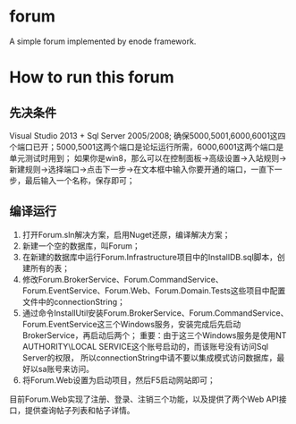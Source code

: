 ﻿forum
=====

A simple forum implemented by enode framework.

How to run this forum
======================

先决条件
--------
Visual Studio 2013 + Sql Server 2005/2008;
确保5000,5001,6000,6001这四个端口已开；5000,5001这两个端口是论坛运行所需，6000,6001这两个端口是单元测试时用到；
如果你是win8，那么可以在控制面板->高级设置->入站规则->新建规则->选择端口->点击下一步->在文本框中输入你要开通的端口，一直下一步，最后输入一个名称，保存即可；

编译运行
--------
1. 打开Forum.sln解决方案，启用Nuget还原，编译解决方案；
2. 新建一个空的数据库，叫Forum；
3. 在新建的数据库中运行Forum.Infrastructure项目中的InstallDB.sql脚本，创建所有的表；
4. 修改Forum.BrokerService、Forum.CommandService、Forum.EventService、Forum.Web、Forum.Domain.Tests这些项目中配置文件中的connectionString；
5. 通过命令InstallUtil安装Forum.BrokerService、Forum.CommandService、Forum.EventService这三个Windows服务，安装完成后先启动BrokerService，再启动后两个；
   重要：由于这三个Windows服务是使用NT AUTHORITY\LOCAL SERVICE这个账号启动的，而该账号没有访问Sql Server的权限，
   所以connectionString中请不要以集成模式访问数据库，最好以sa账号来访问。
6. 将Forum.Web设置为启动项目，然后F5启动网站即可；

目前Forum.Web实现了注册、登录、注销三个功能，以及提供了两个Web API接口，提供查询帖子列表和帖子详情。
